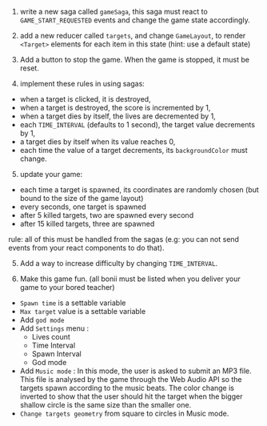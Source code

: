 1. write a new saga called `gameSaga`, this saga must react to `GAME_START_REQUESTED` events and change the game state accordingly.

2. add a new reducer called `targets`, and change `GameLayout`, to render `<Target>` elements for each item in this state (hint: use a default state)

3. Add a button to stop the game. When the game is stopped, it must be reset.

4. implement these rules in using sagas:

- when a target is clicked, it is destroyed,
- when a target is destroyed, the score is incremented by 1,
- when a target dies by itself, the lives are decremented by 1,
- each `TIME_INTERVAL` (defaults to 1 second), the target value decrements by 1,
- a target dies by itself when its value reaches 0,
- each time the value of a target decrements, its `backgroundColor` must change.

5. update your game:

- each time a target is spawned, its coordinates are randomly chosen (but bound to the size of the game layout)
- every seconds, one target is spawned
- after 5 killed targets, two are spawned every second
- after 15 killed targets, three are spawned

rule: all of this must be handled from the sagas
(e.g: you can not send events from your react components to do that).

5. Add a way to increase difficulty by changing `TIME_INTERVAL`.

6. Make this game fun.
   (all bonii must be listed when you deliver your game to your bored teacher)

- `Spawn time` is a settable variable
- `Max target` value is a settable variable
- Add `god mode`
- Add `Settings` menu :
    * Lives count
    * Time Interval
    * Spawn Interval
    * God mode
 - Add `Music mode` : In this mode, the user is asked to submit an MP3 file. This file
    is analysed by the game through the Web Audio API so the targets spawn according to the music
    beats. The color change is inverted to show that the user should hit the target when the 
    bigger shallow circle is the same size than the smaller one.
 - `Change targets geometry` from square to circles in Music mode.
